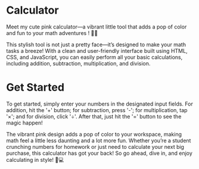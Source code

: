 # Calculator
Meet my cute pink calculator—a vibrant little tool that adds a pop of color and fun to your math adventures ! 🌸🍓

This stylish tool is not just a pretty face—it’s designed to make your math tasks a breeze! With a clean and user-friendly interface built using HTML, CSS, and JavaScript, you can easily perform all your basic calculations, including addition, subtraction, multiplication, and division.

# Get Started
To get started, simply enter your numbers in the designated input fields. For addition, hit the '+' button; for subtraction, press '-'; for multiplication, tap '×'; and for division, click '÷'. After that, just hit the '=' button to see the magic happen! 

The vibrant pink design adds a pop of color to your workspace, making math feel a little less daunting and a lot more fun. Whether you’re a student crunching numbers for homework or just need to calculate your next big purchase, this calculator has got your back! So go ahead, dive in, and enjoy calculating in style! 📐💻
